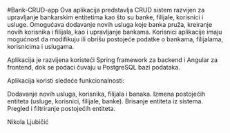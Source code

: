 #Bank-CRUD-app
Ova aplikacija predstavlja CRUD sistem razvijen za upravljanje bankarskim entitetima kao što su banke, filijale, korisnici i usluge.
Omogućava dodavanje novih usluga koje banka pruža, kreiranje novih korisnika i filijala, kao i upravljanje bankama. 
Korisnici aplikacije imaju mogućnost da modifikuju ili obrišu postojeće podatke o bankama, filijalama, korisnicima i uslugama.

Aplikacija je razvijena koristeći Spring framework za backend i Angular za frontend, dok se podaci čuvaju u PostgreSQL bazi podataka.

Aplikacija koristi sledeće funkcionalnosti:

Dodavanje novih usluga, korisnika, filijala i banaka.
Izmena postojećih entiteta (usluge, korisnici, filijale, banke).
Brisanje entiteta iz sistema.
Pregled i filtriranje postojećih entiteta.

Nikola Ljubičić
